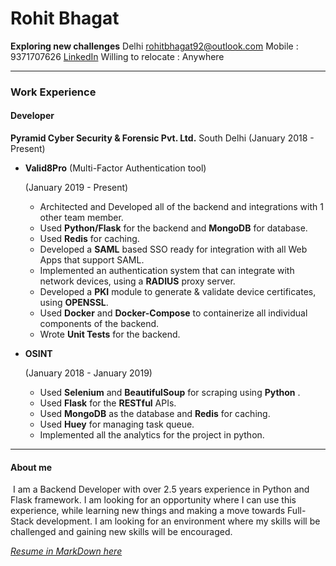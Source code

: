 # Rohit Bhagat
**Exploring new challenges**
Delhi
[rohitbhagat92@outlook.com](rohitbhagat92@outlook.com)
Mobile : 9371707626
[LinkedIn](https://www.linkedin.com/in/rohit-bhagat-a06880172/)
Willing to relocate : Anywhere

----

### Work Experience
#### Developer
**Pyramid Cyber Security & Forensic Pvt. Ltd.**
South Delhi
(January 2018 - Present)

- **Valid8Pro** (Multi-Factor Authentication tool)

   (January 2019 - Present)

   * Architected and Developed all of the backend and integrations with 1 other team member.
   * Used **Python/Flask** for the backend and **MongoDB** for database.
   * Used **Redis** for caching.
   * Developed a **SAML** based SSO ready for integration with all Web Apps that support SAML.
   * Implemented an authentication system that can integrate with network devices, using a **RADIUS** proxy server.
   * Developed a **PKI** module to generate & validate device certificates, using **OPENSSL**.
   * Used **Docker** and **Docker-Compose** to containerize all individual components of the backend.
   * Wrote **Unit Tests** for the backend.

- **OSINT**

   (January 2018 - January 2019)

   * Used **Selenium** and **BeautifulSoup** for scraping using **Python** .
   * Used **Flask** for the **RESTful** APIs.
   * Used **MongoDB** as the database and **Redis** for caching.
   * Used **Huey** for managing task queue.
   * Implemented all the analytics for the project in python.

-----

#### About me

​	I am a Backend Developer with over 2.5 years experience in Python and Flask framework. I am looking for an opportunity where I can use this experience, while learning new things and making a move towards Full-Stack development. I am looking for an environment where my skills will be challenged and gaining new skills will be encouraged.

[*Resume in MarkDown here*](https://github.com/foss-ninja/resume_2020.git)

